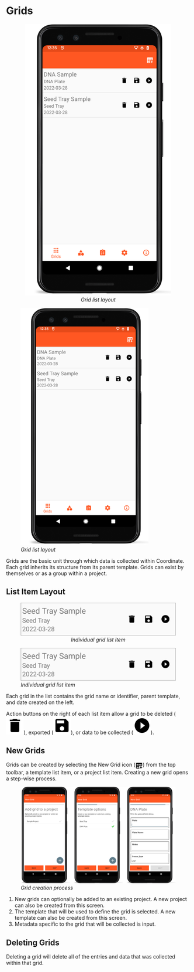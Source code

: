 # Grids

<figure align="center" class="image">
  <img src="_static/images/grid_list_framed.png" width="400px"> 
  <figcaption><i>Grid list layout</i></figcaption> 
</figure>

<figure class="image">
  <img class="screenshot" src="_static/images/grid_list_framed.png" width="350px"> 
  <figcaption class="screenshot-caption"><i>Grid list layout</i></figcaption> 
</figure>

Grids are the basic unit through which data is collected within Coordinate.
Each grid inherits its structure from its parent template.
Grids can exist by themselves or as a group within a project.

## List Item Layout

<figure align="center" class="image">
  <img src="_static/images/grid_list_item.png" width="600px"> 
  <figcaption><i>Individual grid list item</i></figcaption> 
</figure>

<figure class="image">
  <img class="screenshot" src="_static/images/grid_list_item.png" width="600px"> 
  <figcaption class="screenshot-caption"><i>Individual grid list item</i></figcaption> 
</figure>

Each grid in the list contains the grid name or identifier, parent template, and date created on the left.

Action buttons on the right of each list item allow a grid to be deleted (<img class="icon" src="_static/icons/delete.png">), exported (<img class="icon" src="_static/icons/save.png">), or data to be collected (<img class="icon" src="_static/icons/collect.png">).

## New Grids

Grids can be created by selecting the New Grid icon (<img ref="grid-add" style="vertical-align: middle;" src="_static/icons/grid-add.png" width="20px">) from the top toolbar, a template list item, or a project list item.
Creating a new grid opens a step-wise process.

<figure class="image">
  <img class="screenshot" src="_static/images/grid_new_process.png" width="700px"> 
  <figcaption class="screenshot-caption"><i>Grid creation process</i></figcaption> 
</figure>

1.  New grids can optionally be added to an existing project. A new project can also be created from this screen.
2.  The template that will be used to define the grid is selected. A new template can also be created from this screen.
3.  Metadata specific to the grid that will be collected is input.

## Deleting Grids

Deleting a grid will delete all of the entries and data that was collected within that grid.